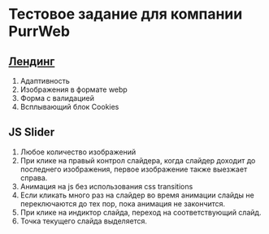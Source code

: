 # Тестовое задание для компании PurrWeb

## [Лендинг](https://evgeniyol.github.io/Purrweb_Test/)

1. Адаптивность
2. Изображения в формате webp
3. Форма с валидацией
4. Всплывающий блок Cookies

## JS Slider

1. Любое количество изображений
2. При клике на правый контрол слайдера, когда слайдер доходит до последнего изображения, первое изображение также выезжает справа.
3. Анимация на js без использования css transitions
4. Если кликать много раз на слайдер во время анимации слайды не переключаются до тех пор, пока анимация не закончится.
5. При клике на индиктор слайда, переход на соответствующий слайд.
6. Точка текущего слайда выделяется.
